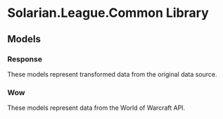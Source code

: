 ﻿# Solarian.League.Common Library

## Models

### Response
These models represent transformed data from the original data source.

### Wow
These models represent data from the World of Warcraft API.